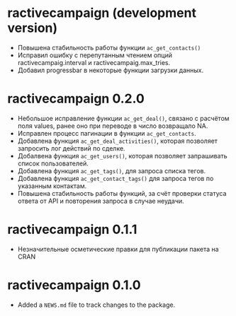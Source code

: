# ractivecampaign (development version)

* Повышена стабильность работы функции `ac_get_contacts()`
* Исправил ошибку с перепутанным чтением опций ractivecampaig.interval и ractivecampaig.max_tries.
* Добавил progressbar в некоторые функции загрузки данных.

# ractivecampaign 0.2.0

* Небольшое исправление функции `ac_get_deal()`, связано с расчётом поля values, ранее оно при переводе в число возвращало NA.
* Исправлен процесс пагинации в функции `ac_get_contacts`.
* Добавлена функция `ac_get_deal_activities()`, которая позволяет запросить лог действий по сделке.
* Добалвена функция `ac_get_users()`, которая позволяет запрашивать список пользователей.
* Добавлена функция `ac_get_tags()`, для запроса списка тегов.
* Добавлена функция `ac_get_contact_tags()` для запроса тегов по указанным контактам.
* Повышена стабильность работы функций, за счёт проверки статуса ответа от API и повторения запроса в случае неудачи.

# ractivecampaign 0.1.1

* Незначительные осметические правки для публикации пакета на CRAN

# ractivecampaign 0.1.0

* Added a `NEWS.md` file to track changes to the package.
